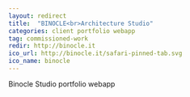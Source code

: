 ```yaml
---
layout: redirect
title:  "BINOCLE<br>Architecture Studio"
categories: client portfolio webapp
tag: commissioned-work
redir: http://binocle.it
ico_url: http://binocle.it/safari-pinned-tab.svg
ico_name: binocle
---
```


Binocle Studio portfolio webapp
